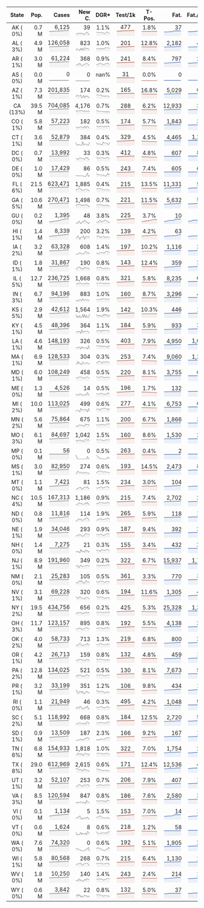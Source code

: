 
<!-- Building Table Time:  2020-09-01T03:59:36.943800 -->


| State | Pop. | Cases | New C. | DGR* | Test/1k | T-Pos. | Fat. | Fat./1M  | CFR* |  GF* | GF-14day | Dbl.Days | CDD |  
| :---: | ---: | ---: | ---: | :---: | :---: | :---: | ---: | ---:  | :---: |  :---: | :---: | :---: | ---: |  
| AK ( 0%)  | 0.7 M  | 6,125 <br><img src="/assets/images/covid/sparklines/AK_img_positive_20200901_1598947176.png"> | 39 <br><img src="/assets/images/covid/sparklines/AK_img_positiveIncrease_20200901_1598947177.png"> | 1.1% <br><img src="/assets/images/covid/sparklines/AK_img_dgr_4_20200901_1598947177.png"> | 477 <br><img src="/assets/images/covid/sparklines/AK_img_total_test_per_1k_20200901_1598947177.png"> | 1.8% <br><img src="/assets/images/covid/sparklines/AK_img_test_positivity_20200901_1598947177.png"> | 37 <br><img src="/assets/images/covid/sparklines/AK_img_death_20200901_1598947177.png"> | 51 <br><img src="/assets/images/covid/sparklines/AK_img_death_20200901_1598947177.png">  | 0.6% <br><img src="/assets/images/covid/sparklines/AK_img_cfr_4_20200901_1598947178.png"> |  0.8 <br><img src="/assets/images/covid/sparklines/AK_img_gfac_4_20200901_1598947177.png"> | 14.7 <br><img src="/assets/images/covid/sparklines/AK_img_gfac_14sum_20200901_1598947178.png"> | 65 <br><img src="/assets/images/covid/sparklines/AK_img_doubling_days_20200901_1598947178.png"> | 3   |  
| AL ( 3%)  | 4.9 M  | 126,058 <br><img src="/assets/images/covid/sparklines/AL_img_positive_20200901_1598947178.png"> | 823 <br><img src="/assets/images/covid/sparklines/AL_img_positiveIncrease_20200901_1598947178.png"> | 1.0% <br><img src="/assets/images/covid/sparklines/AL_img_dgr_4_20200901_1598947178.png"> | 201 <br><img src="/assets/images/covid/sparklines/AL_img_total_test_per_1k_20200901_1598947179.png"> | 12.8% <br><img src="/assets/images/covid/sparklines/AL_img_test_positivity_20200901_1598947179.png"> | 2,182 <br><img src="/assets/images/covid/sparklines/AL_img_death_20200901_1598947179.png"> | 445 <br><img src="/assets/images/covid/sparklines/AL_img_death_20200901_1598947179.png">  | 1.7% <br><img src="/assets/images/covid/sparklines/AL_img_cfr_4_20200901_1598947180.png"> |  0.9 <br><img src="/assets/images/covid/sparklines/AL_img_gfac_4_20200901_1598947179.png"> | 22.0 <br><img src="/assets/images/covid/sparklines/AL_img_gfac_14sum_20200901_1598947179.png"> | 71 <br><img src="/assets/images/covid/sparklines/AL_img_doubling_days_20200901_1598947179.png"> | 2   |  
| AR ( 1%)  | 3.0 M  | 61,224 <br><img src="/assets/images/covid/sparklines/AR_img_positive_20200901_1598947180.png"> | 368 <br><img src="/assets/images/covid/sparklines/AR_img_positiveIncrease_20200901_1598947180.png"> | 0.9% <br><img src="/assets/images/covid/sparklines/AR_img_dgr_4_20200901_1598947180.png"> | 241 <br><img src="/assets/images/covid/sparklines/AR_img_total_test_per_1k_20200901_1598947180.png"> | 8.4% <br><img src="/assets/images/covid/sparklines/AR_img_test_positivity_20200901_1598947180.png"> | 797 <br><img src="/assets/images/covid/sparklines/AR_img_death_20200901_1598947181.png"> | 264 <br><img src="/assets/images/covid/sparklines/AR_img_death_20200901_1598947181.png">  | 1.3% <br><img src="/assets/images/covid/sparklines/AR_img_cfr_4_20200901_1598947181.png"> |  0.8 <br><img src="/assets/images/covid/sparklines/AR_img_gfac_4_20200901_1598947181.png"> | 13.4 <br><img src="/assets/images/covid/sparklines/AR_img_gfac_14sum_20200901_1598947181.png"> | 78 <br><img src="/assets/images/covid/sparklines/AR_img_doubling_days_20200901_1598947181.png"> | 3   |  
| AS ( 0%)  | 0.0 M  | 0 <br><img src="/assets/images/covid/sparklines/AS_img_positive_20200901_1598947181.png"> | 0 <br><img src="/assets/images/covid/sparklines/AS_img_positiveIncrease_20200901_1598947182.png"> | nan% <br><img src="/assets/images/covid/sparklines/AS_img_dgr_4_20200901_1598947182.png"> | 31 <br><img src="/assets/images/covid/sparklines/AS_img_total_test_per_1k_20200901_1598947182.png"> | 0.0% <br><img src="/assets/images/covid/sparklines/AS_img_test_positivity_20200901_1598947182.png"> | 0 <br><img src="/assets/images/covid/sparklines/AS_img_death_20200901_1598947182.png"> | 0 <br><img src="/assets/images/covid/sparklines/AS_img_death_20200901_1598947182.png">  | 0.0% <br><img src="/assets/images/covid/sparklines/AS_img_cfr_4_20200901_1598947183.png"> |  nan <br><img src="/assets/images/covid/sparklines/AS_img_gfac_4_20200901_1598947182.png"> | nan <br><img src="/assets/images/covid/sparklines/AS_img_gfac_14sum_20200901_1598947183.png"> | nan <br><img src="/assets/images/covid/sparklines/AS_img_doubling_days_20200901_1598947183.png"> | 154   |  
| AZ ( 1%)  | 7.3 M  | 201,835 <br><img src="/assets/images/covid/sparklines/AZ_img_positive_20200901_1598947183.png"> | 174 <br><img src="/assets/images/covid/sparklines/AZ_img_positiveIncrease_20200901_1598947183.png"> | 0.2% <br><img src="/assets/images/covid/sparklines/AZ_img_dgr_4_20200901_1598947183.png"> | 165 <br><img src="/assets/images/covid/sparklines/AZ_img_total_test_per_1k_20200901_1598947184.png"> | 16.8% <br><img src="/assets/images/covid/sparklines/AZ_img_test_positivity_20200901_1598947184.png"> | 5,029 <br><img src="/assets/images/covid/sparklines/AZ_img_death_20200901_1598947184.png"> | 691 <br><img src="/assets/images/covid/sparklines/AZ_img_death_20200901_1598947184.png">  | 2.5% <br><img src="/assets/images/covid/sparklines/AZ_img_cfr_4_20200901_1598947185.png"> |  0.8 <br><img src="/assets/images/covid/sparklines/AZ_img_gfac_4_20200901_1598947184.png"> | 17.6 <br><img src="/assets/images/covid/sparklines/AZ_img_gfac_14sum_20200901_1598947184.png"> | 381 <br><img src="/assets/images/covid/sparklines/AZ_img_doubling_days_20200901_1598947185.png"> | 2   |  
| CA (13%)  | 39.5 M  | 704,085 <br><img src="/assets/images/covid/sparklines/CA_img_positive_20200901_1598947185.png"> | 4,176 <br><img src="/assets/images/covid/sparklines/CA_img_positiveIncrease_20200901_1598947185.png"> | 0.7% <br><img src="/assets/images/covid/sparklines/CA_img_dgr_4_20200901_1598947185.png"> | 288 <br><img src="/assets/images/covid/sparklines/CA_img_total_test_per_1k_20200901_1598947185.png"> | 6.2% <br><img src="/assets/images/covid/sparklines/CA_img_test_positivity_20200901_1598947185.png"> | 12,933 <br><img src="/assets/images/covid/sparklines/CA_img_death_20200901_1598947186.png"> | 327 <br><img src="/assets/images/covid/sparklines/CA_img_death_20200901_1598947186.png">  | 1.8% <br><img src="/assets/images/covid/sparklines/CA_img_cfr_4_20200901_1598947186.png"> |  0.9 <br><img src="/assets/images/covid/sparklines/CA_img_gfac_4_20200901_1598947186.png"> | 13.9 <br><img src="/assets/images/covid/sparklines/CA_img_gfac_14sum_20200901_1598947186.png"> | 96 <br><img src="/assets/images/covid/sparklines/CA_img_doubling_days_20200901_1598947186.png"> | 1   |  
| CO ( 1%)  | 5.8 M  | 57,223 <br><img src="/assets/images/covid/sparklines/CO_img_positive_20200901_1598947187.png"> | 182 <br><img src="/assets/images/covid/sparklines/CO_img_positiveIncrease_20200901_1598947187.png"> | 0.5% <br><img src="/assets/images/covid/sparklines/CO_img_dgr_4_20200901_1598947187.png"> | 174 <br><img src="/assets/images/covid/sparklines/CO_img_total_test_per_1k_20200901_1598947187.png"> | 5.7% <br><img src="/assets/images/covid/sparklines/CO_img_test_positivity_20200901_1598947187.png"> | 1,843 <br><img src="/assets/images/covid/sparklines/CO_img_death_20200901_1598947187.png"> | 320 <br><img src="/assets/images/covid/sparklines/CO_img_death_20200901_1598947187.png">  | 3.2% <br><img src="/assets/images/covid/sparklines/CO_img_cfr_4_20200901_1598947188.png"> |  0.9 <br><img src="/assets/images/covid/sparklines/CO_img_gfac_4_20200901_1598947187.png"> | 15.0 <br><img src="/assets/images/covid/sparklines/CO_img_gfac_14sum_20200901_1598947188.png"> | 147 <br><img src="/assets/images/covid/sparklines/CO_img_doubling_days_20200901_1598947188.png"> | 2   |  
| CT ( 1%)  | 3.6 M  | 52,879 <br><img src="/assets/images/covid/sparklines/CT_img_positive_20200901_1598947188.png"> | 384 <br><img src="/assets/images/covid/sparklines/CT_img_positiveIncrease_20200901_1598947188.png"> | 0.4% <br><img src="/assets/images/covid/sparklines/CT_img_dgr_4_20200901_1598947188.png"> | 329 <br><img src="/assets/images/covid/sparklines/CT_img_total_test_per_1k_20200901_1598947189.png"> | 4.5% <br><img src="/assets/images/covid/sparklines/CT_img_test_positivity_20200901_1598947189.png"> | 4,465 <br><img src="/assets/images/covid/sparklines/CT_img_death_20200901_1598947189.png"> | 1,252 <br><img src="/assets/images/covid/sparklines/CT_img_death_20200901_1598947189.png">  | 8.5% <br><img src="/assets/images/covid/sparklines/CT_img_cfr_4_20200901_1598947190.png"> |  1.0 <br><img src="/assets/images/covid/sparklines/CT_img_gfac_4_20200901_1598947189.png"> | 7.8 <br><img src="/assets/images/covid/sparklines/CT_img_gfac_14sum_20200901_1598947189.png"> | 196 <br><img src="/assets/images/covid/sparklines/CT_img_doubling_days_20200901_1598947189.png"> | 0   |  
| DC ( 0%)  | 0.7 M  | 13,992 <br><img src="/assets/images/covid/sparklines/DC_img_positive_20200901_1598947190.png"> | 33 <br><img src="/assets/images/covid/sparklines/DC_img_positiveIncrease_20200901_1598947190.png"> | 0.3% <br><img src="/assets/images/covid/sparklines/DC_img_dgr_4_20200901_1598947190.png"> | 412 <br><img src="/assets/images/covid/sparklines/DC_img_total_test_per_1k_20200901_1598947190.png"> | 4.8% <br><img src="/assets/images/covid/sparklines/DC_img_test_positivity_20200901_1598947190.png"> | 607 <br><img src="/assets/images/covid/sparklines/DC_img_death_20200901_1598947190.png"> | 860 <br><img src="/assets/images/covid/sparklines/DC_img_death_20200901_1598947190.png">  | 4.4% <br><img src="/assets/images/covid/sparklines/DC_img_cfr_4_20200901_1598947191.png"> |  0.9 <br><img src="/assets/images/covid/sparklines/DC_img_gfac_4_20200901_1598947191.png"> | 14.7 <br><img src="/assets/images/covid/sparklines/DC_img_gfac_14sum_20200901_1598947191.png"> | 217 <br><img src="/assets/images/covid/sparklines/DC_img_doubling_days_20200901_1598947191.png"> | 2   |  
| DE ( 0%)  | 1.0 M  | 17,429 <br><img src="/assets/images/covid/sparklines/DE_img_positive_20200901_1598947191.png"> | 86 <br><img src="/assets/images/covid/sparklines/DE_img_positiveIncrease_20200901_1598947191.png"> | 0.5% <br><img src="/assets/images/covid/sparklines/DE_img_dgr_4_20200901_1598947192.png"> | 243 <br><img src="/assets/images/covid/sparklines/DE_img_total_test_per_1k_20200901_1598947192.png"> | 7.4% <br><img src="/assets/images/covid/sparklines/DE_img_test_positivity_20200901_1598947192.png"> | 605 <br><img src="/assets/images/covid/sparklines/DE_img_death_20200901_1598947192.png"> | 621 <br><img src="/assets/images/covid/sparklines/DE_img_death_20200901_1598947192.png">  | 3.5% <br><img src="/assets/images/covid/sparklines/DE_img_cfr_4_20200901_1598947193.png"> |  -6.3 <br><img src="/assets/images/covid/sparklines/DE_img_gfac_4_20200901_1598947192.png"> | -3.6 <br><img src="/assets/images/covid/sparklines/DE_img_gfac_14sum_20200901_1598947192.png"> | 144 <br><img src="/assets/images/covid/sparklines/DE_img_doubling_days_20200901_1598947193.png"> | 0   |  
| FL ( 6%)  | 21.5 M  | 623,471 <br><img src="/assets/images/covid/sparklines/FL_img_positive_20200901_1598947193.png"> | 1,885 <br><img src="/assets/images/covid/sparklines/FL_img_positiveIncrease_20200901_1598947193.png"> | 0.4% <br><img src="/assets/images/covid/sparklines/FL_img_dgr_4_20200901_1598947193.png"> | 215 <br><img src="/assets/images/covid/sparklines/FL_img_total_test_per_1k_20200901_1598947194.png"> | 13.5% <br><img src="/assets/images/covid/sparklines/FL_img_test_positivity_20200901_1598947194.png"> | 11,331 <br><img src="/assets/images/covid/sparklines/FL_img_death_20200901_1598947194.png"> | 528 <br><img src="/assets/images/covid/sparklines/FL_img_death_20200901_1598947194.png">  | 1.8% <br><img src="/assets/images/covid/sparklines/FL_img_cfr_4_20200901_1598947195.png"> |  0.8 <br><img src="/assets/images/covid/sparklines/FL_img_gfac_4_20200901_1598947194.png"> | 13.9 <br><img src="/assets/images/covid/sparklines/FL_img_gfac_14sum_20200901_1598947194.png"> | 166 <br><img src="/assets/images/covid/sparklines/FL_img_doubling_days_20200901_1598947194.png"> | 3   |  
| GA ( 5%)  | 10.6 M  | 270,471 <br><img src="/assets/images/covid/sparklines/GA_img_positive_20200901_1598947195.png"> | 1,498 <br><img src="/assets/images/covid/sparklines/GA_img_positiveIncrease_20200901_1598947195.png"> | 0.7% <br><img src="/assets/images/covid/sparklines/GA_img_dgr_4_20200901_1598947195.png"> | 221 <br><img src="/assets/images/covid/sparklines/GA_img_total_test_per_1k_20200901_1598947195.png"> | 11.5% <br><img src="/assets/images/covid/sparklines/GA_img_test_positivity_20200901_1598947195.png"> | 5,632 <br><img src="/assets/images/covid/sparklines/GA_img_death_20200901_1598947195.png"> | 530 <br><img src="/assets/images/covid/sparklines/GA_img_death_20200901_1598947195.png">  | 2.1% <br><img src="/assets/images/covid/sparklines/GA_img_cfr_4_20200901_1598947196.png"> |  1.0 <br><img src="/assets/images/covid/sparklines/GA_img_gfac_4_20200901_1598947196.png"> | 14.2 <br><img src="/assets/images/covid/sparklines/GA_img_gfac_14sum_20200901_1598947196.png"> | 106 <br><img src="/assets/images/covid/sparklines/GA_img_doubling_days_20200901_1598947196.png"> | 0   |  
| GU ( 0%)  | 0.2 M  | 1,395 <br><img src="/assets/images/covid/sparklines/GU_img_positive_20200901_1598947196.png"> | 48 <br><img src="/assets/images/covid/sparklines/GU_img_positiveIncrease_20200901_1598947197.png"> | 3.8% <br><img src="/assets/images/covid/sparklines/GU_img_dgr_4_20200901_1598947197.png"> | 225 <br><img src="/assets/images/covid/sparklines/GU_img_total_test_per_1k_20200901_1598947197.png"> | 3.7% <br><img src="/assets/images/covid/sparklines/GU_img_test_positivity_20200901_1598947197.png"> | 10 <br><img src="/assets/images/covid/sparklines/GU_img_death_20200901_1598947197.png"> | 59 <br><img src="/assets/images/covid/sparklines/GU_img_death_20200901_1598947197.png">  | 0.7% <br><img src="/assets/images/covid/sparklines/GU_img_cfr_4_20200901_1598947198.png"> |  0.6 <br><img src="/assets/images/covid/sparklines/GU_img_gfac_4_20200901_1598947197.png"> | 17.3 <br><img src="/assets/images/covid/sparklines/GU_img_gfac_14sum_20200901_1598947197.png"> | 18 <br><img src="/assets/images/covid/sparklines/GU_img_doubling_days_20200901_1598947198.png"> | 0   |  
| HI ( 1%)  | 1.4 M  | 8,339 <br><img src="/assets/images/covid/sparklines/HI_img_positive_20200901_1598947198.png"> | 200 <br><img src="/assets/images/covid/sparklines/HI_img_positiveIncrease_20200901_1598947198.png"> | 3.2% <br><img src="/assets/images/covid/sparklines/HI_img_dgr_4_20200901_1598947198.png"> | 139 <br><img src="/assets/images/covid/sparklines/HI_img_total_test_per_1k_20200901_1598947198.png"> | 4.2% <br><img src="/assets/images/covid/sparklines/HI_img_test_positivity_20200901_1598947198.png"> | 63 <br><img src="/assets/images/covid/sparklines/HI_img_death_20200901_1598947199.png"> | 44 <br><img src="/assets/images/covid/sparklines/HI_img_death_20200901_1598947199.png">  | 0.7% <br><img src="/assets/images/covid/sparklines/HI_img_cfr_4_20200901_1598947199.png"> |  0.9 <br><img src="/assets/images/covid/sparklines/HI_img_gfac_4_20200901_1598947199.png"> | 12.9 <br><img src="/assets/images/covid/sparklines/HI_img_gfac_14sum_20200901_1598947199.png"> | 22 <br><img src="/assets/images/covid/sparklines/HI_img_doubling_days_20200901_1598947199.png"> | 1   |  
| IA ( 2%)  | 3.2 M  | 63,328 <br><img src="/assets/images/covid/sparklines/IA_img_positive_20200901_1598947200.png"> | 608 <br><img src="/assets/images/covid/sparklines/IA_img_positiveIncrease_20200901_1598947200.png"> | 1.4% <br><img src="/assets/images/covid/sparklines/IA_img_dgr_4_20200901_1598947200.png"> | 197 <br><img src="/assets/images/covid/sparklines/IA_img_total_test_per_1k_20200901_1598947200.png"> | 10.2% <br><img src="/assets/images/covid/sparklines/IA_img_test_positivity_20200901_1598947200.png"> | 1,116 <br><img src="/assets/images/covid/sparklines/IA_img_death_20200901_1598947201.png"> | 354 <br><img src="/assets/images/covid/sparklines/IA_img_death_20200901_1598947201.png">  | 1.8% <br><img src="/assets/images/covid/sparklines/IA_img_cfr_4_20200901_1598947202.png"> |  0.9 <br><img src="/assets/images/covid/sparklines/IA_img_gfac_4_20200901_1598947201.png"> | 16.0 <br><img src="/assets/images/covid/sparklines/IA_img_gfac_14sum_20200901_1598947201.png"> | 51 <br><img src="/assets/images/covid/sparklines/IA_img_doubling_days_20200901_1598947201.png"> | 1   |  
| ID ( 1%)  | 1.8 M  | 31,867 <br><img src="/assets/images/covid/sparklines/ID_img_positive_20200901_1598947202.png"> | 190 <br><img src="/assets/images/covid/sparklines/ID_img_positiveIncrease_20200901_1598947202.png"> | 0.8% <br><img src="/assets/images/covid/sparklines/ID_img_dgr_4_20200901_1598947202.png"> | 143 <br><img src="/assets/images/covid/sparklines/ID_img_total_test_per_1k_20200901_1598947202.png"> | 12.4% <br><img src="/assets/images/covid/sparklines/ID_img_test_positivity_20200901_1598947202.png"> | 359 <br><img src="/assets/images/covid/sparklines/ID_img_death_20200901_1598947203.png"> | 201 <br><img src="/assets/images/covid/sparklines/ID_img_death_20200901_1598947203.png">  | 1.1% <br><img src="/assets/images/covid/sparklines/ID_img_cfr_4_20200901_1598947203.png"> |  0.9 <br><img src="/assets/images/covid/sparklines/ID_img_gfac_4_20200901_1598947203.png"> | 14.7 <br><img src="/assets/images/covid/sparklines/ID_img_gfac_14sum_20200901_1598947203.png"> | 85 <br><img src="/assets/images/covid/sparklines/ID_img_doubling_days_20200901_1598947203.png"> | 1   |  
| IL ( 5%)  | 12.7 M  | 236,725 <br><img src="/assets/images/covid/sparklines/IL_img_positive_20200901_1598947204.png"> | 1,668 <br><img src="/assets/images/covid/sparklines/IL_img_positiveIncrease_20200901_1598947204.png"> | 0.8% <br><img src="/assets/images/covid/sparklines/IL_img_dgr_4_20200901_1598947204.png"> | 321 <br><img src="/assets/images/covid/sparklines/IL_img_total_test_per_1k_20200901_1598947204.png"> | 5.8% <br><img src="/assets/images/covid/sparklines/IL_img_test_positivity_20200901_1598947204.png"> | 8,235 <br><img src="/assets/images/covid/sparklines/IL_img_death_20200901_1598947204.png"> | 650 <br><img src="/assets/images/covid/sparklines/IL_img_death_20200901_1598947204.png">  | 3.5% <br><img src="/assets/images/covid/sparklines/IL_img_cfr_4_20200901_1598947205.png"> |  0.9 <br><img src="/assets/images/covid/sparklines/IL_img_gfac_4_20200901_1598947204.png"> | 14.4 <br><img src="/assets/images/covid/sparklines/IL_img_gfac_14sum_20200901_1598947205.png"> | 86 <br><img src="/assets/images/covid/sparklines/IL_img_doubling_days_20200901_1598947205.png"> | 1   |  
| IN ( 3%)  | 6.7 M  | 94,196 <br><img src="/assets/images/covid/sparklines/IN_img_positive_20200901_1598947205.png"> | 883 <br><img src="/assets/images/covid/sparklines/IN_img_positiveIncrease_20200901_1598947205.png"> | 1.0% <br><img src="/assets/images/covid/sparklines/IN_img_dgr_4_20200901_1598947206.png"> | 160 <br><img src="/assets/images/covid/sparklines/IN_img_total_test_per_1k_20200901_1598947206.png"> | 8.7% <br><img src="/assets/images/covid/sparklines/IN_img_test_positivity_20200901_1598947206.png"> | 3,296 <br><img src="/assets/images/covid/sparklines/IN_img_death_20200901_1598947206.png"> | 490 <br><img src="/assets/images/covid/sparklines/IN_img_death_20200901_1598947206.png">  | 3.5% <br><img src="/assets/images/covid/sparklines/IN_img_cfr_4_20200901_1598947207.png"> |  1.0 <br><img src="/assets/images/covid/sparklines/IN_img_gfac_4_20200901_1598947206.png"> | 15.8 <br><img src="/assets/images/covid/sparklines/IN_img_gfac_14sum_20200901_1598947207.png"> | 68 <br><img src="/assets/images/covid/sparklines/IN_img_doubling_days_20200901_1598947207.png"> | 0   |  
| KS ( 5%)  | 2.9 M  | 42,612 <br><img src="/assets/images/covid/sparklines/KS_img_positive_20200901_1598947207.png"> | 1,564 <br><img src="/assets/images/covid/sparklines/KS_img_positiveIncrease_20200901_1598947207.png"> | 1.9% <br><img src="/assets/images/covid/sparklines/KS_img_dgr_4_20200901_1598947208.png"> | 142 <br><img src="/assets/images/covid/sparklines/KS_img_total_test_per_1k_20200901_1598947208.png"> | 10.3% <br><img src="/assets/images/covid/sparklines/KS_img_test_positivity_20200901_1598947208.png"> | 446 <br><img src="/assets/images/covid/sparklines/KS_img_death_20200901_1598947208.png"> | 153 <br><img src="/assets/images/covid/sparklines/KS_img_death_20200901_1598947208.png">  | 1.1% <br><img src="/assets/images/covid/sparklines/KS_img_cfr_4_20200901_1598947209.png"> |  0.0 <br><img src="/assets/images/covid/sparklines/KS_img_gfac_4_20200901_1598947208.png"> | -0.0 <br><img src="/assets/images/covid/sparklines/KS_img_gfac_14sum_20200901_1598947208.png"> | 36 <br><img src="/assets/images/covid/sparklines/KS_img_doubling_days_20200901_1598947209.png"> | 0   |  
| KY ( 1%)  | 4.5 M  | 48,396 <br><img src="/assets/images/covid/sparklines/KY_img_positive_20200901_1598947209.png"> | 364 <br><img src="/assets/images/covid/sparklines/KY_img_positiveIncrease_20200901_1598947209.png"> | 1.1% <br><img src="/assets/images/covid/sparklines/KY_img_dgr_4_20200901_1598947209.png"> | 184 <br><img src="/assets/images/covid/sparklines/KY_img_total_test_per_1k_20200901_1598947209.png"> | 5.9% <br><img src="/assets/images/covid/sparklines/KY_img_test_positivity_20200901_1598947209.png"> | 933 <br><img src="/assets/images/covid/sparklines/KY_img_death_20200901_1598947210.png"> | 209 <br><img src="/assets/images/covid/sparklines/KY_img_death_20200901_1598947210.png">  | 1.9% <br><img src="/assets/images/covid/sparklines/KY_img_cfr_4_20200901_1598947210.png"> |  0.8 <br><img src="/assets/images/covid/sparklines/KY_img_gfac_4_20200901_1598947210.png"> | 13.2 <br><img src="/assets/images/covid/sparklines/KY_img_gfac_14sum_20200901_1598947210.png"> | 61 <br><img src="/assets/images/covid/sparklines/KY_img_doubling_days_20200901_1598947210.png"> | 2   |  
| LA ( 1%)  | 4.6 M  | 148,193 <br><img src="/assets/images/covid/sparklines/LA_img_positive_20200901_1598947211.png"> | 326 <br><img src="/assets/images/covid/sparklines/LA_img_positiveIncrease_20200901_1598947211.png"> | 0.5% <br><img src="/assets/images/covid/sparklines/LA_img_dgr_4_20200901_1598947211.png"> | 403 <br><img src="/assets/images/covid/sparklines/LA_img_total_test_per_1k_20200901_1598947211.png"> | 7.9% <br><img src="/assets/images/covid/sparklines/LA_img_test_positivity_20200901_1598947211.png"> | 4,950 <br><img src="/assets/images/covid/sparklines/LA_img_death_20200901_1598947211.png"> | 1,065 <br><img src="/assets/images/covid/sparklines/LA_img_death_20200901_1598947211.png">  | 3.3% <br><img src="/assets/images/covid/sparklines/LA_img_cfr_4_20200901_1598947212.png"> |  0.4 <br><img src="/assets/images/covid/sparklines/LA_img_gfac_4_20200901_1598947211.png"> | 10.9 <br><img src="/assets/images/covid/sparklines/LA_img_gfac_14sum_20200901_1598947212.png"> | 152 <br><img src="/assets/images/covid/sparklines/LA_img_doubling_days_20200901_1598947212.png"> | 1   |  
| MA ( 1%)  | 6.9 M  | 128,533 <br><img src="/assets/images/covid/sparklines/MA_img_positive_20200901_1598947212.png"> | 304 <br><img src="/assets/images/covid/sparklines/MA_img_positiveIncrease_20200901_1598947212.png"> | 0.3% <br><img src="/assets/images/covid/sparklines/MA_img_dgr_4_20200901_1598947212.png"> | 253 <br><img src="/assets/images/covid/sparklines/MA_img_total_test_per_1k_20200901_1598947213.png"> | 7.4% <br><img src="/assets/images/covid/sparklines/MA_img_test_positivity_20200901_1598947213.png"> | 9,060 <br><img src="/assets/images/covid/sparklines/MA_img_death_20200901_1598947213.png"> | 1,314 <br><img src="/assets/images/covid/sparklines/MA_img_death_20200901_1598947213.png">  | 7.1% <br><img src="/assets/images/covid/sparklines/MA_img_cfr_4_20200901_1598947214.png"> |  1.1 <br><img src="/assets/images/covid/sparklines/MA_img_gfac_4_20200901_1598947213.png"> | 15.0 <br><img src="/assets/images/covid/sparklines/MA_img_gfac_14sum_20200901_1598947213.png"> | 276 <br><img src="/assets/images/covid/sparklines/MA_img_doubling_days_20200901_1598947213.png"> | 0   |  
| MD ( 1%)  | 6.0 M  | 108,249 <br><img src="/assets/images/covid/sparklines/MD_img_positive_20200901_1598947214.png"> | 458 <br><img src="/assets/images/covid/sparklines/MD_img_positiveIncrease_20200901_1598947214.png"> | 0.5% <br><img src="/assets/images/covid/sparklines/MD_img_dgr_4_20200901_1598947214.png"> | 220 <br><img src="/assets/images/covid/sparklines/MD_img_total_test_per_1k_20200901_1598947214.png"> | 8.1% <br><img src="/assets/images/covid/sparklines/MD_img_test_positivity_20200901_1598947214.png"> | 3,755 <br><img src="/assets/images/covid/sparklines/MD_img_death_20200901_1598947214.png"> | 621 <br><img src="/assets/images/covid/sparklines/MD_img_death_20200901_1598947214.png">  | 3.5% <br><img src="/assets/images/covid/sparklines/MD_img_cfr_4_20200901_1598947215.png"> |  0.9 <br><img src="/assets/images/covid/sparklines/MD_img_gfac_4_20200901_1598947215.png"> | 14.1 <br><img src="/assets/images/covid/sparklines/MD_img_gfac_14sum_20200901_1598947215.png"> | 145 <br><img src="/assets/images/covid/sparklines/MD_img_doubling_days_20200901_1598947215.png"> | 2   |  
| ME ( 0%)  | 1.3 M  | 4,526 <br><img src="/assets/images/covid/sparklines/ME_img_positive_20200901_1598947215.png"> | 14 <br><img src="/assets/images/covid/sparklines/ME_img_positiveIncrease_20200901_1598947216.png"> | 0.5% <br><img src="/assets/images/covid/sparklines/ME_img_dgr_4_20200901_1598947216.png"> | 196 <br><img src="/assets/images/covid/sparklines/ME_img_total_test_per_1k_20200901_1598947216.png"> | 1.7% <br><img src="/assets/images/covid/sparklines/ME_img_test_positivity_20200901_1598947216.png"> | 132 <br><img src="/assets/images/covid/sparklines/ME_img_death_20200901_1598947216.png"> | 98 <br><img src="/assets/images/covid/sparklines/ME_img_death_20200901_1598947216.png">  | 2.9% <br><img src="/assets/images/covid/sparklines/ME_img_cfr_4_20200901_1598947217.png"> |  0.9 <br><img src="/assets/images/covid/sparklines/ME_img_gfac_4_20200901_1598947216.png"> | 16.1 <br><img src="/assets/images/covid/sparklines/ME_img_gfac_14sum_20200901_1598947216.png"> | 132 <br><img src="/assets/images/covid/sparklines/ME_img_doubling_days_20200901_1598947217.png"> | 2   |  
| MI ( 2%)  | 10.0 M  | 113,025 <br><img src="/assets/images/covid/sparklines/MI_img_positive_20200901_1598947217.png"> | 499 <br><img src="/assets/images/covid/sparklines/MI_img_positiveIncrease_20200901_1598947217.png"> | 0.6% <br><img src="/assets/images/covid/sparklines/MI_img_dgr_4_20200901_1598947217.png"> | 277 <br><img src="/assets/images/covid/sparklines/MI_img_total_test_per_1k_20200901_1598947217.png"> | 4.1% <br><img src="/assets/images/covid/sparklines/MI_img_test_positivity_20200901_1598947217.png"> | 6,753 <br><img src="/assets/images/covid/sparklines/MI_img_death_20200901_1598947218.png"> | 676 <br><img src="/assets/images/covid/sparklines/MI_img_death_20200901_1598947218.png">  | 6.0% <br><img src="/assets/images/covid/sparklines/MI_img_cfr_4_20200901_1598947218.png"> |  0.5 <br><img src="/assets/images/covid/sparklines/MI_img_gfac_4_20200901_1598947218.png"> | 11.0 <br><img src="/assets/images/covid/sparklines/MI_img_gfac_14sum_20200901_1598947218.png"> | 108 <br><img src="/assets/images/covid/sparklines/MI_img_doubling_days_20200901_1598947218.png"> | 1   |  
| MN ( 2%)  | 5.6 M  | 75,864 <br><img src="/assets/images/covid/sparklines/MN_img_positive_20200901_1598947219.png"> | 675 <br><img src="/assets/images/covid/sparklines/MN_img_positiveIncrease_20200901_1598947219.png"> | 1.1% <br><img src="/assets/images/covid/sparklines/MN_img_dgr_4_20200901_1598947219.png"> | 200 <br><img src="/assets/images/covid/sparklines/MN_img_total_test_per_1k_20200901_1598947219.png"> | 6.7% <br><img src="/assets/images/covid/sparklines/MN_img_test_positivity_20200901_1598947219.png"> | 1,866 <br><img src="/assets/images/covid/sparklines/MN_img_death_20200901_1598947219.png"> | 331 <br><img src="/assets/images/covid/sparklines/MN_img_death_20200901_1598947219.png">  | 2.5% <br><img src="/assets/images/covid/sparklines/MN_img_cfr_4_20200901_1598947220.png"> |  0.9 <br><img src="/assets/images/covid/sparklines/MN_img_gfac_4_20200901_1598947219.png"> | 15.2 <br><img src="/assets/images/covid/sparklines/MN_img_gfac_14sum_20200901_1598947220.png"> | 63 <br><img src="/assets/images/covid/sparklines/MN_img_doubling_days_20200901_1598947220.png"> | 2   |  
| MO ( 3%)  | 6.1 M  | 84,697 <br><img src="/assets/images/covid/sparklines/MO_img_positive_20200901_1598947220.png"> | 1,042 <br><img src="/assets/images/covid/sparklines/MO_img_positiveIncrease_20200901_1598947220.png"> | 1.5% <br><img src="/assets/images/covid/sparklines/MO_img_dgr_4_20200901_1598947221.png"> | 160 <br><img src="/assets/images/covid/sparklines/MO_img_total_test_per_1k_20200901_1598947221.png"> | 8.6% <br><img src="/assets/images/covid/sparklines/MO_img_test_positivity_20200901_1598947221.png"> | 1,530 <br><img src="/assets/images/covid/sparklines/MO_img_death_20200901_1598947221.png"> | 249 <br><img src="/assets/images/covid/sparklines/MO_img_death_20200901_1598947221.png">  | 1.8% <br><img src="/assets/images/covid/sparklines/MO_img_cfr_4_20200901_1598947222.png"> |  0.9 <br><img src="/assets/images/covid/sparklines/MO_img_gfac_4_20200901_1598947221.png"> | 14.7 <br><img src="/assets/images/covid/sparklines/MO_img_gfac_14sum_20200901_1598947222.png"> | 46 <br><img src="/assets/images/covid/sparklines/MO_img_doubling_days_20200901_1598947222.png"> | 1   |  
| MP ( 0%)  | 0.1 M  | 56 <br><img src="/assets/images/covid/sparklines/MP_img_positive_20200901_1598947222.png"> | 0 <br><img src="/assets/images/covid/sparklines/MP_img_positiveIncrease_20200901_1598947222.png"> | 0.5% <br><img src="/assets/images/covid/sparklines/MP_img_dgr_4_20200901_1598947222.png"> | 263 <br><img src="/assets/images/covid/sparklines/MP_img_total_test_per_1k_20200901_1598947223.png"> | 0.4% <br><img src="/assets/images/covid/sparklines/MP_img_test_positivity_20200901_1598947223.png"> | 2 <br><img src="/assets/images/covid/sparklines/MP_img_death_20200901_1598947223.png"> | 39 <br><img src="/assets/images/covid/sparklines/MP_img_death_20200901_1598947223.png">  | 3.6% <br><img src="/assets/images/covid/sparklines/MP_img_cfr_4_20200901_1598947224.png"> |  0.0 <br><img src="/assets/images/covid/sparklines/MP_img_gfac_4_20200901_1598947223.png"> | 1.5 <br><img src="/assets/images/covid/sparklines/MP_img_gfac_14sum_20200901_1598947223.png"> | 129 <br><img src="/assets/images/covid/sparklines/MP_img_doubling_days_20200901_1598947223.png"> | 154   |  
| MS ( 1%)  | 3.0 M  | 82,950 <br><img src="/assets/images/covid/sparklines/MS_img_positive_20200901_1598947224.png"> | 274 <br><img src="/assets/images/covid/sparklines/MS_img_positiveIncrease_20200901_1598947224.png"> | 0.6% <br><img src="/assets/images/covid/sparklines/MS_img_dgr_4_20200901_1598947224.png"> | 193 <br><img src="/assets/images/covid/sparklines/MS_img_total_test_per_1k_20200901_1598947224.png"> | 14.5% <br><img src="/assets/images/covid/sparklines/MS_img_test_positivity_20200901_1598947224.png"> | 2,473 <br><img src="/assets/images/covid/sparklines/MS_img_death_20200901_1598947224.png"> | 831 <br><img src="/assets/images/covid/sparklines/MS_img_death_20200901_1598947224.png">  | 3.0% <br><img src="/assets/images/covid/sparklines/MS_img_cfr_4_20200901_1598947225.png"> |  0.8 <br><img src="/assets/images/covid/sparklines/MS_img_gfac_4_20200901_1598947225.png"> | 15.7 <br><img src="/assets/images/covid/sparklines/MS_img_gfac_14sum_20200901_1598947225.png"> | 109 <br><img src="/assets/images/covid/sparklines/MS_img_doubling_days_20200901_1598947225.png"> | 2   |  
| MT ( 0%)  | 1.1 M  | 7,421 <br><img src="/assets/images/covid/sparklines/MT_img_positive_20200901_1598947225.png"> | 81 <br><img src="/assets/images/covid/sparklines/MT_img_positiveIncrease_20200901_1598947226.png"> | 1.5% <br><img src="/assets/images/covid/sparklines/MT_img_dgr_4_20200901_1598947226.png"> | 234 <br><img src="/assets/images/covid/sparklines/MT_img_total_test_per_1k_20200901_1598947226.png"> | 3.0% <br><img src="/assets/images/covid/sparklines/MT_img_test_positivity_20200901_1598947226.png"> | 104 <br><img src="/assets/images/covid/sparklines/MT_img_death_20200901_1598947226.png"> | 97 <br><img src="/assets/images/covid/sparklines/MT_img_death_20200901_1598947226.png">  | 1.4% <br><img src="/assets/images/covid/sparklines/MT_img_cfr_4_20200901_1598947227.png"> |  0.9 <br><img src="/assets/images/covid/sparklines/MT_img_gfac_4_20200901_1598947226.png"> | 16.0 <br><img src="/assets/images/covid/sparklines/MT_img_gfac_14sum_20200901_1598947226.png"> | 45 <br><img src="/assets/images/covid/sparklines/MT_img_doubling_days_20200901_1598947227.png"> | 2   |  
| NC ( 4%)  | 10.5 M  | 167,313 <br><img src="/assets/images/covid/sparklines/NC_img_positive_20200901_1598947227.png"> | 1,186 <br><img src="/assets/images/covid/sparklines/NC_img_positiveIncrease_20200901_1598947227.png"> | 0.9% <br><img src="/assets/images/covid/sparklines/NC_img_dgr_4_20200901_1598947227.png"> | 215 <br><img src="/assets/images/covid/sparklines/NC_img_total_test_per_1k_20200901_1598947227.png"> | 7.4% <br><img src="/assets/images/covid/sparklines/NC_img_test_positivity_20200901_1598947228.png"> | 2,702 <br><img src="/assets/images/covid/sparklines/NC_img_death_20200901_1598947228.png"> | 258 <br><img src="/assets/images/covid/sparklines/NC_img_death_20200901_1598947228.png">  | 1.6% <br><img src="/assets/images/covid/sparklines/NC_img_cfr_4_20200901_1598947229.png"> |  1.0 <br><img src="/assets/images/covid/sparklines/NC_img_gfac_4_20200901_1598947228.png"> | 15.8 <br><img src="/assets/images/covid/sparklines/NC_img_gfac_14sum_20200901_1598947228.png"> | 79 <br><img src="/assets/images/covid/sparklines/NC_img_doubling_days_20200901_1598947228.png"> | 0   |  
| ND ( 0%)  | 0.8 M  | 11,816 <br><img src="/assets/images/covid/sparklines/ND_img_positive_20200901_1598947229.png"> | 114 <br><img src="/assets/images/covid/sparklines/ND_img_positiveIncrease_20200901_1598947229.png"> | 1.9% <br><img src="/assets/images/covid/sparklines/ND_img_dgr_4_20200901_1598947229.png"> | 265 <br><img src="/assets/images/covid/sparklines/ND_img_total_test_per_1k_20200901_1598947229.png"> | 5.9% <br><img src="/assets/images/covid/sparklines/ND_img_test_positivity_20200901_1598947229.png"> | 118 <br><img src="/assets/images/covid/sparklines/ND_img_death_20200901_1598947229.png"> | 155 <br><img src="/assets/images/covid/sparklines/ND_img_death_20200901_1598947229.png">  | 1.0% <br><img src="/assets/images/covid/sparklines/ND_img_cfr_4_20200901_1598947230.png"> |  0.8 <br><img src="/assets/images/covid/sparklines/ND_img_gfac_4_20200901_1598947229.png"> | 16.1 <br><img src="/assets/images/covid/sparklines/ND_img_gfac_14sum_20200901_1598947230.png"> | 36 <br><img src="/assets/images/covid/sparklines/ND_img_doubling_days_20200901_1598947230.png"> | 2   |  
| NE ( 1%)  | 1.9 M  | 34,046 <br><img src="/assets/images/covid/sparklines/NE_img_positive_20200901_1598947230.png"> | 293 <br><img src="/assets/images/covid/sparklines/NE_img_positiveIncrease_20200901_1598947230.png"> | 0.9% <br><img src="/assets/images/covid/sparklines/NE_img_dgr_4_20200901_1598947231.png"> | 187 <br><img src="/assets/images/covid/sparklines/NE_img_total_test_per_1k_20200901_1598947231.png"> | 9.4% <br><img src="/assets/images/covid/sparklines/NE_img_test_positivity_20200901_1598947231.png"> | 392 <br><img src="/assets/images/covid/sparklines/NE_img_death_20200901_1598947231.png"> | 203 <br><img src="/assets/images/covid/sparklines/NE_img_death_20200901_1598947231.png">  | 1.2% <br><img src="/assets/images/covid/sparklines/NE_img_cfr_4_20200901_1598947232.png"> |  1.0 <br><img src="/assets/images/covid/sparklines/NE_img_gfac_4_20200901_1598947231.png"> | 15.3 <br><img src="/assets/images/covid/sparklines/NE_img_gfac_14sum_20200901_1598947231.png"> | 74 <br><img src="/assets/images/covid/sparklines/NE_img_doubling_days_20200901_1598947231.png"> | 4   |  
| NH ( 0%)  | 1.4 M  | 7,275 <br><img src="/assets/images/covid/sparklines/NH_img_positive_20200901_1598947232.png"> | 21 <br><img src="/assets/images/covid/sparklines/NH_img_positiveIncrease_20200901_1598947232.png"> | 0.3% <br><img src="/assets/images/covid/sparklines/NH_img_dgr_4_20200901_1598947232.png"> | 155 <br><img src="/assets/images/covid/sparklines/NH_img_total_test_per_1k_20200901_1598947232.png"> | 3.4% <br><img src="/assets/images/covid/sparklines/NH_img_test_positivity_20200901_1598947232.png"> | 432 <br><img src="/assets/images/covid/sparklines/NH_img_death_20200901_1598947233.png"> | 318 <br><img src="/assets/images/covid/sparklines/NH_img_death_20200901_1598947233.png">  | 6.0% <br><img src="/assets/images/covid/sparklines/NH_img_cfr_4_20200901_1598947233.png"> |  1.6 <br><img src="/assets/images/covid/sparklines/NH_img_gfac_4_20200901_1598947233.png"> | 15.1 <br><img src="/assets/images/covid/sparklines/NH_img_gfac_14sum_20200901_1598947233.png"> | 256 <br><img src="/assets/images/covid/sparklines/NH_img_doubling_days_20200901_1598947233.png"> | 0   |  
| NJ ( 1%)  | 8.9 M  | 191,960 <br><img src="/assets/images/covid/sparklines/NJ_img_positive_20200901_1598947234.png"> | 349 <br><img src="/assets/images/covid/sparklines/NJ_img_positiveIncrease_20200901_1598947234.png"> | 0.2% <br><img src="/assets/images/covid/sparklines/NJ_img_dgr_4_20200901_1598947234.png"> | 322 <br><img src="/assets/images/covid/sparklines/NJ_img_total_test_per_1k_20200901_1598947234.png"> | 6.7% <br><img src="/assets/images/covid/sparklines/NJ_img_test_positivity_20200901_1598947234.png"> | 15,937 <br><img src="/assets/images/covid/sparklines/NJ_img_death_20200901_1598947234.png"> | 1,794 <br><img src="/assets/images/covid/sparklines/NJ_img_death_20200901_1598947234.png">  | 8.3% <br><img src="/assets/images/covid/sparklines/NJ_img_cfr_4_20200901_1598947235.png"> |  1.1 <br><img src="/assets/images/covid/sparklines/NJ_img_gfac_4_20200901_1598947234.png"> | 29.0 <br><img src="/assets/images/covid/sparklines/NJ_img_gfac_14sum_20200901_1598947235.png"> | 403 <br><img src="/assets/images/covid/sparklines/NJ_img_doubling_days_20200901_1598947235.png"> | 0   |  
| NM ( 0%)  | 2.1 M  | 25,283 <br><img src="/assets/images/covid/sparklines/NM_img_positive_20200901_1598947235.png"> | 105 <br><img src="/assets/images/covid/sparklines/NM_img_positiveIncrease_20200901_1598947235.png"> | 0.5% <br><img src="/assets/images/covid/sparklines/NM_img_dgr_4_20200901_1598947235.png"> | 361 <br><img src="/assets/images/covid/sparklines/NM_img_total_test_per_1k_20200901_1598947236.png"> | 3.3% <br><img src="/assets/images/covid/sparklines/NM_img_test_positivity_20200901_1598947236.png"> | 770 <br><img src="/assets/images/covid/sparklines/NM_img_death_20200901_1598947236.png"> | 367 <br><img src="/assets/images/covid/sparklines/NM_img_death_20200901_1598947236.png">  | 3.1% <br><img src="/assets/images/covid/sparklines/NM_img_cfr_4_20200901_1598947237.png"> |  1.0 <br><img src="/assets/images/covid/sparklines/NM_img_gfac_4_20200901_1598947236.png"> | 15.7 <br><img src="/assets/images/covid/sparklines/NM_img_gfac_14sum_20200901_1598947236.png"> | 137 <br><img src="/assets/images/covid/sparklines/NM_img_doubling_days_20200901_1598947236.png"> | 1   |  
| NV ( 1%)  | 3.1 M  | 69,228 <br><img src="/assets/images/covid/sparklines/NV_img_positive_20200901_1598947237.png"> | 320 <br><img src="/assets/images/covid/sparklines/NV_img_positiveIncrease_20200901_1598947237.png"> | 0.6% <br><img src="/assets/images/covid/sparklines/NV_img_dgr_4_20200901_1598947237.png"> | 194 <br><img src="/assets/images/covid/sparklines/NV_img_total_test_per_1k_20200901_1598947237.png"> | 11.6% <br><img src="/assets/images/covid/sparklines/NV_img_test_positivity_20200901_1598947237.png"> | 1,305 <br><img src="/assets/images/covid/sparklines/NV_img_death_20200901_1598947237.png"> | 424 <br><img src="/assets/images/covid/sparklines/NV_img_death_20200901_1598947237.png">  | 1.9% <br><img src="/assets/images/covid/sparklines/NV_img_cfr_4_20200901_1598947238.png"> |  0.9 <br><img src="/assets/images/covid/sparklines/NV_img_gfac_4_20200901_1598947237.png"> | 14.4 <br><img src="/assets/images/covid/sparklines/NV_img_gfac_14sum_20200901_1598947238.png"> | 108 <br><img src="/assets/images/covid/sparklines/NV_img_doubling_days_20200901_1598947238.png"> | 3   |  
| NY ( 2%)  | 19.5 M  | 434,756 <br><img src="/assets/images/covid/sparklines/NY_img_positive_20200901_1598947238.png"> | 656 <br><img src="/assets/images/covid/sparklines/NY_img_positiveIncrease_20200901_1598947238.png"> | 0.2% <br><img src="/assets/images/covid/sparklines/NY_img_dgr_4_20200901_1598947239.png"> | 425 <br><img src="/assets/images/covid/sparklines/NY_img_total_test_per_1k_20200901_1598947239.png"> | 5.3% <br><img src="/assets/images/covid/sparklines/NY_img_test_positivity_20200901_1598947239.png"> | 25,328 <br><img src="/assets/images/covid/sparklines/NY_img_death_20200901_1598947239.png"> | 1,302 <br><img src="/assets/images/covid/sparklines/NY_img_death_20200901_1598947239.png">  | 5.8% <br><img src="/assets/images/covid/sparklines/NY_img_cfr_4_20200901_1598947240.png"> |  1.0 <br><img src="/assets/images/covid/sparklines/NY_img_gfac_4_20200901_1598947240.png"> | 14.6 <br><img src="/assets/images/covid/sparklines/NY_img_gfac_14sum_20200901_1598947240.png"> | 454 <br><img src="/assets/images/covid/sparklines/NY_img_doubling_days_20200901_1598947240.png"> | 1   |  
| OH ( 3%)  | 11.7 M  | 123,157 <br><img src="/assets/images/covid/sparklines/OH_img_positive_20200901_1598947240.png"> | 895 <br><img src="/assets/images/covid/sparklines/OH_img_positiveIncrease_20200901_1598947241.png"> | 0.8% <br><img src="/assets/images/covid/sparklines/OH_img_dgr_4_20200901_1598947241.png"> | 192 <br><img src="/assets/images/covid/sparklines/OH_img_total_test_per_1k_20200901_1598947241.png"> | 5.5% <br><img src="/assets/images/covid/sparklines/OH_img_test_positivity_20200901_1598947241.png"> | 4,138 <br><img src="/assets/images/covid/sparklines/OH_img_death_20200901_1598947241.png"> | 354 <br><img src="/assets/images/covid/sparklines/OH_img_death_20200901_1598947241.png">  | 3.4% <br><img src="/assets/images/covid/sparklines/OH_img_cfr_4_20200901_1598947242.png"> |  0.9 <br><img src="/assets/images/covid/sparklines/OH_img_gfac_4_20200901_1598947241.png"> | 14.5 <br><img src="/assets/images/covid/sparklines/OH_img_gfac_14sum_20200901_1598947242.png"> | 83 <br><img src="/assets/images/covid/sparklines/OH_img_doubling_days_20200901_1598947242.png"> | 3   |  
| OK ( 2%)  | 4.0 M  | 58,733 <br><img src="/assets/images/covid/sparklines/OK_img_positive_20200901_1598947242.png"> | 713 <br><img src="/assets/images/covid/sparklines/OK_img_positiveIncrease_20200901_1598947242.png"> | 1.3% <br><img src="/assets/images/covid/sparklines/OK_img_dgr_4_20200901_1598947242.png"> | 219 <br><img src="/assets/images/covid/sparklines/OK_img_total_test_per_1k_20200901_1598947242.png"> | 6.8% <br><img src="/assets/images/covid/sparklines/OK_img_test_positivity_20200901_1598947243.png"> | 800 <br><img src="/assets/images/covid/sparklines/OK_img_death_20200901_1598947243.png"> | 202 <br><img src="/assets/images/covid/sparklines/OK_img_death_20200901_1598947243.png">  | 1.4% <br><img src="/assets/images/covid/sparklines/OK_img_cfr_4_20200901_1598947244.png"> |  1.0 <br><img src="/assets/images/covid/sparklines/OK_img_gfac_4_20200901_1598947243.png"> | 15.2 <br><img src="/assets/images/covid/sparklines/OK_img_gfac_14sum_20200901_1598947243.png"> | 52 <br><img src="/assets/images/covid/sparklines/OK_img_doubling_days_20200901_1598947243.png"> | 0   |  
| OR ( 1%)  | 4.2 M  | 26,713 <br><img src="/assets/images/covid/sparklines/OR_img_positive_20200901_1598947244.png"> | 159 <br><img src="/assets/images/covid/sparklines/OR_img_positiveIncrease_20200901_1598947244.png"> | 0.8% <br><img src="/assets/images/covid/sparklines/OR_img_dgr_4_20200901_1598947244.png"> | 132 <br><img src="/assets/images/covid/sparklines/OR_img_total_test_per_1k_20200901_1598947244.png"> | 4.8% <br><img src="/assets/images/covid/sparklines/OR_img_test_positivity_20200901_1598947244.png"> | 459 <br><img src="/assets/images/covid/sparklines/OR_img_death_20200901_1598947244.png"> | 109 <br><img src="/assets/images/covid/sparklines/OR_img_death_20200901_1598947244.png">  | 1.7% <br><img src="/assets/images/covid/sparklines/OR_img_cfr_4_20200901_1598947245.png"> |  0.9 <br><img src="/assets/images/covid/sparklines/OR_img_gfac_4_20200901_1598947244.png"> | 14.3 <br><img src="/assets/images/covid/sparklines/OR_img_gfac_14sum_20200901_1598947245.png"> | 85 <br><img src="/assets/images/covid/sparklines/OR_img_doubling_days_20200901_1598947245.png"> | 1   |  
| PA ( 2%)  | 12.8 M  | 134,025 <br><img src="/assets/images/covid/sparklines/PA_img_positive_20200901_1598947245.png"> | 521 <br><img src="/assets/images/covid/sparklines/PA_img_positiveIncrease_20200901_1598947245.png"> | 0.5% <br><img src="/assets/images/covid/sparklines/PA_img_dgr_4_20200901_1598947245.png"> | 130 <br><img src="/assets/images/covid/sparklines/PA_img_total_test_per_1k_20200901_1598947246.png"> | 8.1% <br><img src="/assets/images/covid/sparklines/PA_img_test_positivity_20200901_1598947246.png"> | 7,673 <br><img src="/assets/images/covid/sparklines/PA_img_death_20200901_1598947246.png"> | 599 <br><img src="/assets/images/covid/sparklines/PA_img_death_20200901_1598947246.png">  | 5.8% <br><img src="/assets/images/covid/sparklines/PA_img_cfr_4_20200901_1598947247.png"> |  0.9 <br><img src="/assets/images/covid/sparklines/PA_img_gfac_4_20200901_1598947246.png"> | 14.8 <br><img src="/assets/images/covid/sparklines/PA_img_gfac_14sum_20200901_1598947246.png"> | 144 <br><img src="/assets/images/covid/sparklines/PA_img_doubling_days_20200901_1598947246.png"> | 2   |  
| PR ( 1%)  | 3.2 M  | 33,199 <br><img src="/assets/images/covid/sparklines/PR_img_positive_20200901_1598947247.png"> | 351 <br><img src="/assets/images/covid/sparklines/PR_img_positiveIncrease_20200901_1598947247.png"> | 1.2% <br><img src="/assets/images/covid/sparklines/PR_img_dgr_4_20200901_1598947247.png"> | 106 <br><img src="/assets/images/covid/sparklines/PR_img_total_test_per_1k_20200901_1598947247.png"> | 9.8% <br><img src="/assets/images/covid/sparklines/PR_img_test_positivity_20200901_1598947247.png"> | 434 <br><img src="/assets/images/covid/sparklines/PR_img_death_20200901_1598947248.png"> | 136 <br><img src="/assets/images/covid/sparklines/PR_img_death_20200901_1598947248.png">  | 1.3% <br><img src="/assets/images/covid/sparklines/PR_img_cfr_4_20200901_1598947248.png"> |  2.2 <br><img src="/assets/images/covid/sparklines/PR_img_gfac_4_20200901_1598947248.png"> | 39.0 <br><img src="/assets/images/covid/sparklines/PR_img_gfac_14sum_20200901_1598947248.png"> | 56 <br><img src="/assets/images/covid/sparklines/PR_img_doubling_days_20200901_1598947248.png"> | 0   |  
| RI ( 0%)  | 1.1 M  | 21,949 <br><img src="/assets/images/covid/sparklines/RI_img_positive_20200901_1598947248.png"> | 46 <br><img src="/assets/images/covid/sparklines/RI_img_positiveIncrease_20200901_1598947249.png"> | 0.3% <br><img src="/assets/images/covid/sparklines/RI_img_dgr_4_20200901_1598947249.png"> | 495 <br><img src="/assets/images/covid/sparklines/RI_img_total_test_per_1k_20200901_1598947249.png"> | 4.2% <br><img src="/assets/images/covid/sparklines/RI_img_test_positivity_20200901_1598947249.png"> | 1,048 <br><img src="/assets/images/covid/sparklines/RI_img_death_20200901_1598947249.png"> | 989 <br><img src="/assets/images/covid/sparklines/RI_img_death_20200901_1598947249.png">  | 4.8% <br><img src="/assets/images/covid/sparklines/RI_img_cfr_4_20200901_1598947250.png"> |  1.0 <br><img src="/assets/images/covid/sparklines/RI_img_gfac_4_20200901_1598947249.png"> | 16.0 <br><img src="/assets/images/covid/sparklines/RI_img_gfac_14sum_20200901_1598947250.png"> | 198 <br><img src="/assets/images/covid/sparklines/RI_img_doubling_days_20200901_1598947250.png"> | 0   |  
| SC ( 2%)  | 5.1 M  | 118,992 <br><img src="/assets/images/covid/sparklines/SC_img_positive_20200901_1598947250.png"> | 668 <br><img src="/assets/images/covid/sparklines/SC_img_positiveIncrease_20200901_1598947250.png"> | 0.8% <br><img src="/assets/images/covid/sparklines/SC_img_dgr_4_20200901_1598947250.png"> | 184 <br><img src="/assets/images/covid/sparklines/SC_img_total_test_per_1k_20200901_1598947250.png"> | 12.5% <br><img src="/assets/images/covid/sparklines/SC_img_test_positivity_20200901_1598947251.png"> | 2,720 <br><img src="/assets/images/covid/sparklines/SC_img_death_20200901_1598947251.png"> | 528 <br><img src="/assets/images/covid/sparklines/SC_img_death_20200901_1598947251.png">  | 2.3% <br><img src="/assets/images/covid/sparklines/SC_img_cfr_4_20200901_1598947252.png"> |  0.9 <br><img src="/assets/images/covid/sparklines/SC_img_gfac_4_20200901_1598947251.png"> | 15.5 <br><img src="/assets/images/covid/sparklines/SC_img_gfac_14sum_20200901_1598947251.png"> | 89 <br><img src="/assets/images/covid/sparklines/SC_img_doubling_days_20200901_1598947251.png"> | 3   |  
| SD ( 1%)  | 0.9 M  | 13,509 <br><img src="/assets/images/covid/sparklines/SD_img_positive_20200901_1598947252.png"> | 187 <br><img src="/assets/images/covid/sparklines/SD_img_positiveIncrease_20200901_1598947252.png"> | 2.3% <br><img src="/assets/images/covid/sparklines/SD_img_dgr_4_20200901_1598947252.png"> | 166 <br><img src="/assets/images/covid/sparklines/SD_img_total_test_per_1k_20200901_1598947252.png"> | 9.2% <br><img src="/assets/images/covid/sparklines/SD_img_test_positivity_20200901_1598947252.png"> | 167 <br><img src="/assets/images/covid/sparklines/SD_img_death_20200901_1598947252.png"> | 189 <br><img src="/assets/images/covid/sparklines/SD_img_death_20200901_1598947252.png">  | 1.3% <br><img src="/assets/images/covid/sparklines/SD_img_cfr_4_20200901_1598947253.png"> |  0.9 <br><img src="/assets/images/covid/sparklines/SD_img_gfac_4_20200901_1598947253.png"> | 16.0 <br><img src="/assets/images/covid/sparklines/SD_img_gfac_14sum_20200901_1598947253.png"> | 30 <br><img src="/assets/images/covid/sparklines/SD_img_doubling_days_20200901_1598947253.png"> | 2   |  
| TN ( 6%)  | 6.8 M  | 154,933 <br><img src="/assets/images/covid/sparklines/TN_img_positive_20200901_1598947253.png"> | 1,818 <br><img src="/assets/images/covid/sparklines/TN_img_positiveIncrease_20200901_1598947253.png"> | 1.0% <br><img src="/assets/images/covid/sparklines/TN_img_dgr_4_20200901_1598947254.png"> | 322 <br><img src="/assets/images/covid/sparklines/TN_img_total_test_per_1k_20200901_1598947254.png"> | 7.0% <br><img src="/assets/images/covid/sparklines/TN_img_test_positivity_20200901_1598947254.png"> | 1,754 <br><img src="/assets/images/covid/sparklines/TN_img_death_20200901_1598947254.png"> | 257 <br><img src="/assets/images/covid/sparklines/TN_img_death_20200901_1598947254.png">  | 1.1% <br><img src="/assets/images/covid/sparklines/TN_img_cfr_4_20200901_1598947255.png"> |  1.4 <br><img src="/assets/images/covid/sparklines/TN_img_gfac_4_20200901_1598947254.png"> | 15.8 <br><img src="/assets/images/covid/sparklines/TN_img_gfac_14sum_20200901_1598947254.png"> | 71 <br><img src="/assets/images/covid/sparklines/TN_img_doubling_days_20200901_1598947255.png"> | 0   |  
| TX ( 8%)  | 29.0 M  | 612,969 <br><img src="/assets/images/covid/sparklines/TX_img_positive_20200901_1598947255.png"> | 2,615 <br><img src="/assets/images/covid/sparklines/TX_img_positiveIncrease_20200901_1598947255.png"> | 0.6% <br><img src="/assets/images/covid/sparklines/TX_img_dgr_4_20200901_1598947255.png"> | 171 <br><img src="/assets/images/covid/sparklines/TX_img_total_test_per_1k_20200901_1598947255.png"> | 12.4% <br><img src="/assets/images/covid/sparklines/TX_img_test_positivity_20200901_1598947255.png"> | 12,536 <br><img src="/assets/images/covid/sparklines/TX_img_death_20200901_1598947256.png"> | 432 <br><img src="/assets/images/covid/sparklines/TX_img_death_20200901_1598947256.png">  | 2.0% <br><img src="/assets/images/covid/sparklines/TX_img_cfr_4_20200901_1598947256.png"> |  0.8 <br><img src="/assets/images/covid/sparklines/TX_img_gfac_4_20200901_1598947256.png"> | 14.0 <br><img src="/assets/images/covid/sparklines/TX_img_gfac_14sum_20200901_1598947256.png"> | 113 <br><img src="/assets/images/covid/sparklines/TX_img_doubling_days_20200901_1598947256.png"> | 2   |  
| UT ( 1%)  | 3.2 M  | 52,107 <br><img src="/assets/images/covid/sparklines/UT_img_positive_20200901_1598947257.png"> | 253 <br><img src="/assets/images/covid/sparklines/UT_img_positiveIncrease_20200901_1598947257.png"> | 0.7% <br><img src="/assets/images/covid/sparklines/UT_img_dgr_4_20200901_1598947257.png"> | 206 <br><img src="/assets/images/covid/sparklines/UT_img_total_test_per_1k_20200901_1598947257.png"> | 7.9% <br><img src="/assets/images/covid/sparklines/UT_img_test_positivity_20200901_1598947257.png"> | 407 <br><img src="/assets/images/covid/sparklines/UT_img_death_20200901_1598947257.png"> | 127 <br><img src="/assets/images/covid/sparklines/UT_img_death_20200901_1598947257.png">  | 0.8% <br><img src="/assets/images/covid/sparklines/UT_img_cfr_4_20200901_1598947258.png"> |  0.9 <br><img src="/assets/images/covid/sparklines/UT_img_gfac_4_20200901_1598947257.png"> | 14.5 <br><img src="/assets/images/covid/sparklines/UT_img_gfac_14sum_20200901_1598947258.png"> | 99 <br><img src="/assets/images/covid/sparklines/UT_img_doubling_days_20200901_1598947258.png"> | 2   |  
| VA ( 3%)  | 8.5 M  | 120,594 <br><img src="/assets/images/covid/sparklines/VA_img_positive_20200901_1598947258.png"> | 847 <br><img src="/assets/images/covid/sparklines/VA_img_positiveIncrease_20200901_1598947258.png"> | 0.8% <br><img src="/assets/images/covid/sparklines/VA_img_dgr_4_20200901_1598947258.png"> | 186 <br><img src="/assets/images/covid/sparklines/VA_img_total_test_per_1k_20200901_1598947259.png"> | 7.6% <br><img src="/assets/images/covid/sparklines/VA_img_test_positivity_20200901_1598947259.png"> | 2,580 <br><img src="/assets/images/covid/sparklines/VA_img_death_20200901_1598947259.png"> | 302 <br><img src="/assets/images/covid/sparklines/VA_img_death_20200901_1598947259.png">  | 2.2% <br><img src="/assets/images/covid/sparklines/VA_img_cfr_4_20200901_1598947260.png"> |  0.8 <br><img src="/assets/images/covid/sparklines/VA_img_gfac_4_20200901_1598947259.png"> | 12.5 <br><img src="/assets/images/covid/sparklines/VA_img_gfac_14sum_20200901_1598947259.png"> | 82 <br><img src="/assets/images/covid/sparklines/VA_img_doubling_days_20200901_1598947259.png"> | 3   |  
| VI ( 0%)  | 0.1 M  | 1,134 <br><img src="/assets/images/covid/sparklines/VI_img_positive_20200901_1598947260.png"> | 5 <br><img src="/assets/images/covid/sparklines/VI_img_positiveIncrease_20200901_1598947260.png"> | 1.5% <br><img src="/assets/images/covid/sparklines/VI_img_dgr_4_20200901_1598947260.png"> | 153 <br><img src="/assets/images/covid/sparklines/VI_img_total_test_per_1k_20200901_1598947260.png"> | 7.0% <br><img src="/assets/images/covid/sparklines/VI_img_test_positivity_20200901_1598947260.png"> | 14 <br><img src="/assets/images/covid/sparklines/VI_img_death_20200901_1598947261.png"> | 132 <br><img src="/assets/images/covid/sparklines/VI_img_death_20200901_1598947261.png">  | 1.2% <br><img src="/assets/images/covid/sparklines/VI_img_cfr_4_20200901_1598947262.png"> |  0.7 <br><img src="/assets/images/covid/sparklines/VI_img_gfac_4_20200901_1598947261.png"> | 15.2 <br><img src="/assets/images/covid/sparklines/VI_img_gfac_14sum_20200901_1598947261.png"> | 47 <br><img src="/assets/images/covid/sparklines/VI_img_doubling_days_20200901_1598947261.png"> | 2   |  
| VT ( 0%)  | 0.6 M  | 1,624 <br><img src="/assets/images/covid/sparklines/VT_img_positive_20200901_1598947262.png"> | 8 <br><img src="/assets/images/covid/sparklines/VT_img_positiveIncrease_20200901_1598947263.png"> | 0.6% <br><img src="/assets/images/covid/sparklines/VT_img_dgr_4_20200901_1598947263.png"> | 218 <br><img src="/assets/images/covid/sparklines/VT_img_total_test_per_1k_20200901_1598947263.png"> | 1.2% <br><img src="/assets/images/covid/sparklines/VT_img_test_positivity_20200901_1598947263.png"> | 58 <br><img src="/assets/images/covid/sparklines/VT_img_death_20200901_1598947263.png"> | 93 <br><img src="/assets/images/covid/sparklines/VT_img_death_20200901_1598947263.png">  | 3.6% <br><img src="/assets/images/covid/sparklines/VT_img_cfr_4_20200901_1598947264.png"> |  1.4 <br><img src="/assets/images/covid/sparklines/VT_img_gfac_4_20200901_1598947263.png"> | 19.6 <br><img src="/assets/images/covid/sparklines/VT_img_gfac_14sum_20200901_1598947264.png"> | 119 <br><img src="/assets/images/covid/sparklines/VT_img_doubling_days_20200901_1598947264.png"> | 2   |  
| WA ( 0%)  | 7.6 M  | 74,320 <br><img src="/assets/images/covid/sparklines/WA_img_positive_20200901_1598947264.png"> | 0 <br><img src="/assets/images/covid/sparklines/WA_img_positiveIncrease_20200901_1598947265.png"> | 0.6% <br><img src="/assets/images/covid/sparklines/WA_img_dgr_4_20200901_1598947265.png"> | 192 <br><img src="/assets/images/covid/sparklines/WA_img_total_test_per_1k_20200901_1598947265.png"> | 5.1% <br><img src="/assets/images/covid/sparklines/WA_img_test_positivity_20200901_1598947265.png"> | 1,905 <br><img src="/assets/images/covid/sparklines/WA_img_death_20200901_1598947265.png"> | 250 <br><img src="/assets/images/covid/sparklines/WA_img_death_20200901_1598947265.png">  | 2.6% <br><img src="/assets/images/covid/sparklines/WA_img_cfr_4_20200901_1598947266.png"> |  1.7 <br><img src="/assets/images/covid/sparklines/WA_img_gfac_4_20200901_1598947265.png"> | 32.4 <br><img src="/assets/images/covid/sparklines/WA_img_gfac_14sum_20200901_1598947265.png"> | 124 <br><img src="/assets/images/covid/sparklines/WA_img_doubling_days_20200901_1598947266.png"> | 1   |  
| WI ( 1%)  | 5.8 M  | 80,568 <br><img src="/assets/images/covid/sparklines/WI_img_positive_20200901_1598947266.png"> | 268 <br><img src="/assets/images/covid/sparklines/WI_img_positiveIncrease_20200901_1598947266.png"> | 0.7% <br><img src="/assets/images/covid/sparklines/WI_img_dgr_4_20200901_1598947266.png"> | 215 <br><img src="/assets/images/covid/sparklines/WI_img_total_test_per_1k_20200901_1598947266.png"> | 6.4% <br><img src="/assets/images/covid/sparklines/WI_img_test_positivity_20200901_1598947267.png"> | 1,130 <br><img src="/assets/images/covid/sparklines/WI_img_death_20200901_1598947267.png"> | 194 <br><img src="/assets/images/covid/sparklines/WI_img_death_20200901_1598947267.png">  | 1.4% <br><img src="/assets/images/covid/sparklines/WI_img_cfr_4_20200901_1598947268.png"> |  0.7 <br><img src="/assets/images/covid/sparklines/WI_img_gfac_4_20200901_1598947267.png"> | 14.4 <br><img src="/assets/images/covid/sparklines/WI_img_gfac_14sum_20200901_1598947267.png"> | 100 <br><img src="/assets/images/covid/sparklines/WI_img_doubling_days_20200901_1598947267.png"> | 4   |  
| WV ( 0%)  | 1.8 M  | 10,250 <br><img src="/assets/images/covid/sparklines/WV_img_positive_20200901_1598947268.png"> | 140 <br><img src="/assets/images/covid/sparklines/WV_img_positiveIncrease_20200901_1598947268.png"> | 1.4% <br><img src="/assets/images/covid/sparklines/WV_img_dgr_4_20200901_1598947268.png"> | 243 <br><img src="/assets/images/covid/sparklines/WV_img_total_test_per_1k_20200901_1598947268.png"> | 2.4% <br><img src="/assets/images/covid/sparklines/WV_img_test_positivity_20200901_1598947268.png"> | 214 <br><img src="/assets/images/covid/sparklines/WV_img_death_20200901_1598947268.png"> | 119 <br><img src="/assets/images/covid/sparklines/WV_img_death_20200901_1598947268.png">  | 2.1% <br><img src="/assets/images/covid/sparklines/WV_img_cfr_4_20200901_1598947269.png"> |  1.1 <br><img src="/assets/images/covid/sparklines/WV_img_gfac_4_20200901_1598947269.png"> | 16.7 <br><img src="/assets/images/covid/sparklines/WV_img_gfac_14sum_20200901_1598947269.png"> | 49 <br><img src="/assets/images/covid/sparklines/WV_img_doubling_days_20200901_1598947269.png"> | 1   |  
| WY ( 0%)  | 0.6 M  | 3,842 <br><img src="/assets/images/covid/sparklines/WY_img_positive_20200901_1598947269.png"> | 22 <br><img src="/assets/images/covid/sparklines/WY_img_positiveIncrease_20200901_1598947270.png"> | 0.8% <br><img src="/assets/images/covid/sparklines/WY_img_dgr_4_20200901_1598947270.png"> | 132 <br><img src="/assets/images/covid/sparklines/WY_img_total_test_per_1k_20200901_1598947270.png"> | 5.0% <br><img src="/assets/images/covid/sparklines/WY_img_test_positivity_20200901_1598947270.png"> | 37 <br><img src="/assets/images/covid/sparklines/WY_img_death_20200901_1598947270.png"> | 64 <br><img src="/assets/images/covid/sparklines/WY_img_death_20200901_1598947270.png">  | 1.0% <br><img src="/assets/images/covid/sparklines/WY_img_cfr_4_20200901_1598947271.png"> |  1.0 <br><img src="/assets/images/covid/sparklines/WY_img_gfac_4_20200901_1598947270.png"> | 15.4 <br><img src="/assets/images/covid/sparklines/WY_img_gfac_14sum_20200901_1598947270.png"> | 90 <br><img src="/assets/images/covid/sparklines/WY_img_doubling_days_20200901_1598947271.png"> | 1   |  


